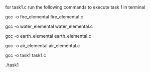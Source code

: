 for task1.c
run the following commands to execute task 1 in terminal

gcc -o fire_elemental fire_elemental.c

gcc -o water_elemental water_elemental.c

gcc -o earth_elemental earth_elemental.c

gcc -o air_elemental air_elemental.c

gcc -o task1 task1.c

./task1
